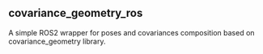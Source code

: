 ## covariance_geometry_ros
A simple ROS2 wrapper for poses and covariances composition based on covariance_geometry library.
